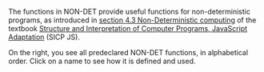 The functions in NON-DET provide useful functions for non-deterministic programs,
as introduced in
<a href="https://sicp.comp.nus.edu.sg/chapters/85">section
4.3 Non-Deterministic computing</a>
of the textbook
<a href="https://sicp.comp.nus.edu.sg">Structure and Interpretation
of Computer Programs, JavaScript Adaptation</a> (SICP JS). 

On the right, you see all predeclared NON-DET functions,
in alphabetical order. Click on a name to see how it is defined and used.
